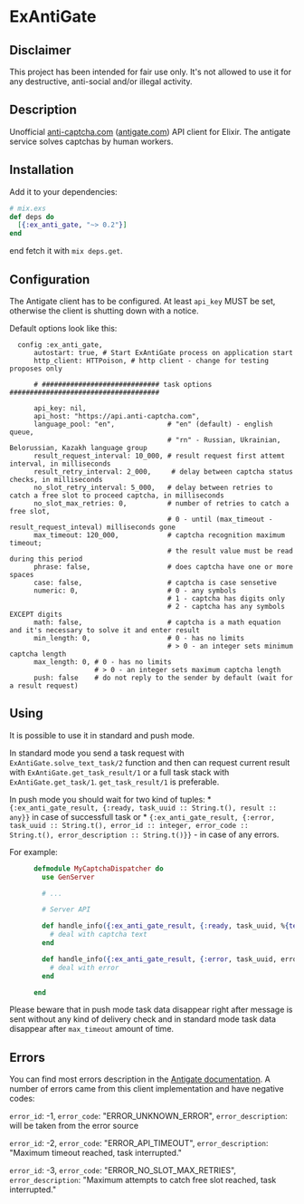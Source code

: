 # ExAntiGate

## Disclaimer
This project has been intended for fair use only. It's not allowed to use it for any destructive, 
anti-social and/or illegal activity.

## Description
Unofficial [anti-captcha.com](http://anti-captcha.com)
([antigate.com](http://antigate.com)) API client for Elixir. The antigate service solves 
captchas by human workers.

## Installation
Add it to your dependencies:

```elixir
# mix.exs
def deps do
  [{:ex_anti_gate, "~> 0.2"}]
end
```

end fetch it with `mix deps.get`.

  ## Configuration
  The Antigate client has to be configured. At least `api_key` MUST be set, otherwise the client
  is shutting down with a notice.

  Default options look like this:

      config :ex_anti_gate,
          autostart: true, # Start ExAntiGate process on application start
          http_client: HTTPoison, # http client - change for testing proposes only

          # ############################# task options #####################################

          api_key: nil,
          api_host: "https://api.anti-captcha.com",
          language_pool: "en",             # "en" (default) - english queue,
                                           # "rn" - Russian, Ukrainian, Belorussian, Kazakh language group
          result_request_interval: 10_000, # result request first attemt interval, in milliseconds
          result_retry_interval: 2_000,     # delay between captcha status checks, in milliseconds
          no_slot_retry_interval: 5_000,   # delay between retries to catch a free slot to proceed captcha, in milliseconds
          no_slot_max_retries: 0,          # number of retries to catch a free slot,
                                           # 0 - until (max_timeout - result_request_inteval) milliseconds gone
          max_timeout: 120_000,            # captcha recognition maximum timeout;
                                           # the result value must be read during this period
          phrase: false,                   # does captcha have one or more spaces
          case: false,                     # captcha is case sensetive
          numeric: 0,                      # 0 - any symbols
                                           # 1 - captcha has digits only
                                           # 2 - captcha has any symbols EXCEPT digits
          math: false,                     # captcha is a math equation and it's necessary to solve it and enter result
          min_length: 0,                   # 0 - has no limits
                                           # > 0 - an integer sets minimum captcha length
          max_length: 0, # 0 - has no limits
                         # > 0 - an integer sets maximum captcha length
          push: false    # do not reply to the sender by default (wait for a result request)

  ## Using
  It is possible to use it in standard and push mode.

  In standard mode you send a task request with `ExAntiGate.solve_text_task/2` function and then can
  request current result with `ExAntiGate.get_task_result/1` or a full task stack with `ExAntiGate.get_task/1`.
  `get_task_result/1` is preferable.

  In push mode you should wait for two kind of tuples:
    * `{:ex_anti_gate_result, {:ready, task_uuid :: String.t(), result :: any}}` in case of successfull task or
    * `{:ex_anti_gate_result, {:error, task_uuid :: String.t(), error_id :: integer, error_code :: String.t(), error_description :: String.t()}}` - in
   case of any errors.

  For example:

```elixir
      defmodule MyCaptchaDispatcher do
        use GenServer

        # ...

        # Server API

        def handle_info({:ex_anti_gate_result, {:ready, task_uuid, %{text: text} = _result}}, state) do
          # deal with captcha text
        end

        def handle_info({:ex_anti_gate_result, {:error, task_uuid, error_id, error_code, error_description}}, state) do
          # deal with error
        end

      end
```
  Please beware that in push mode task data disappear right after message is sent without any kind of delivery check and
  in standard mode task data disappear after `max_timeout` amount of time.

  ## Errors
  You can find most errors description in the [Antigate documentation](https://anticaptcha.atlassian.net/wiki/display/API/Errors).
  A number of errors came from this client implementation and have negative codes:
  
  `error_id`: -1, `error_code`: "ERROR_UNKNOWN_ERROR",       `error_description`: will be taken from the error source
  
  `error_id`: -2, `error_code`: "ERROR_API_TIMEOUT",         `error_description`: "Maximum timeout reached, task interrupted."
  
  `error_id`: -3, `error_code`: "ERROR_NO_SLOT_MAX_RETRIES", `error_description`: "Maximum attempts to catch free slot reached, task interrupted."

